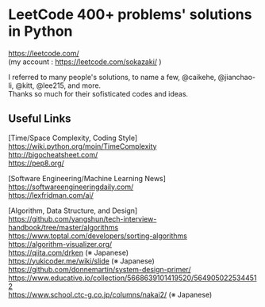 # LeetCode 400+ problems' solutions in Python

https://leetcode.com/  
(my account : https://leetcode.com/sokazaki/ )  

I referred to many people's solutions, to name a few, @caikehe, @jianchao-li, @kitt, @lee215, and more.  
Thanks so much for their sofisticated codes and ideas.

## Useful Links
[Time/Space Complexity, Coding Style]  
https://wiki.python.org/moin/TimeComplexity  
http://bigocheatsheet.com/  
https://pep8.org/  

[Software Engineering/Machine Learning News]  
https://softwareengineeringdaily.com/  
https://lexfridman.com/ai/  

[Algorithm, Data Structure, and Design]  
https://github.com/yangshun/tech-interview-handbook/tree/master/algorithms  
https://www.toptal.com/developers/sorting-algorithms  
https://algorithm-visualizer.org/  
https://qiita.com/drken (※ Japanese)  
https://yukicoder.me/wiki/slide (※ Japanese)  
https://github.com/donnemartin/system-design-primer/  
https://www.educative.io/collection/5668639101419520/5649050225344512  
https://www.school.ctc-g.co.jp/columns/nakai2/ (※ Japanese)  
